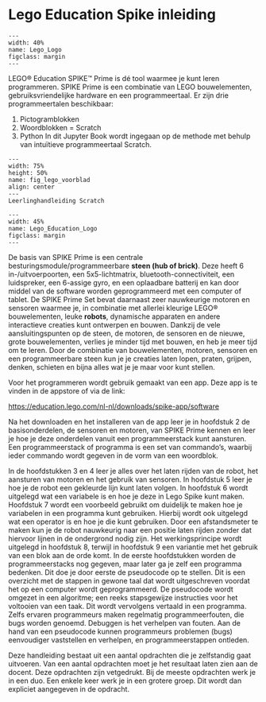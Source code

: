 # Lego Education Spike inleiding
```{figure} /LegoMindstorms/Figures/Lego_Logo.png
---
width: 40%
name: Lego_Logo
figclass: margin
---
```
LEGO® Education SPIKE™ Prime is dé tool waarmee je kunt leren programmeren. SPIKE Prime is een combinatie van LEGO bouwelementen, gebruiksvriendelijke hardware en een programmeertaal. Er zijn drie programmeertalen beschikbaar:
1.	Pictogramblokken
2.	Woordblokken = Scratch
3.	Python
In dit Jupyter Book wordt ingegaan op de methode met behulp van intuïtieve programmeertaal Scratch.

```{figure} Figures/Lego_Voorblad.png
---
width: 75%
height: 50%
name: fig_lego_voorblad
align: center
---
Leerlinghandleiding Scratch
```

```{figure} /LegoMindstorms/Figures/Lego_Education_Logo.png
---
width: 45%
name: Lego_Education_Logo
figclass: margin
---
```
De basis van SPIKE Prime is een centrale besturingsmodule/programmeerbare **steen (hub of brick)**. Deze heeft 6 in-/uitvoerpoorten, een 5x5-lichtmatrix, bluetooth-connectiviteit, een luidspreker, een 6-assige gyro, en een oplaadbare batterij en kan door middel van de software worden geprogrammeerd met een computer of tablet. De SPIKE Prime Set bevat daarnaast zeer nauwkeurige motoren en sensoren waarmee je, in combinatie met allerlei kleurige LEGO® bouwelementen, leuke **robots**, dynamische apparaten en andere interactieve creaties kunt ontwerpen en bouwen. Dankzij de vele aansluitingspunten op de steen, de motoren, de sensoren en de nieuwe, grote bouwelementen, verlies je minder tijd met bouwen, en heb je meer tijd om te leren. Door de combinatie van bouwelementen, motoren, sensoren en een programmeerbare steen kun je je creaties laten lopen, praten, grijpen, denken, schieten en bijna alles wat je je maar voor kunt stellen. 

Voor het programmeren wordt gebruik gemaakt van een app. Deze app is te vinden in de appstore of via de link:

https://education.lego.com/nl-nl/downloads/spike-app/software

Na het downloaden en het installeren van de app leer je in hoofdstuk 2 de basisonderdelen, de sensoren en motoren, van SPIKE Prime kennen en leer je hoe je deze onderdelen vanuit een programmeerstack kunt aansturen. Een programmeerstack of programma is een set van commando’s, waarbij ieder commando wordt gegeven in de vorm van een woordblok.

In de hoofdstukken 3 en 4 leer je alles over het laten rijden van de robot, het aansturen van motoren en het gebruik van sensoren. In hoofdstuk 5 leer je hoe je de robot een gekleurde lijn kunt laten volgen. In hoofdstuk 6 wordt uitgelegd wat een variabele is en hoe je deze in Lego Spike kunt maken. Hoofdstuk 7 wordt een voorbeeld gebruikt om duidelijk te maken hoe je variabelen in een programma kunt gebruiken. Hierbij wordt ook uitgelegd wat een operator is en hoe je die kunt gebruiken. Door een afstandsmeter te maken kun je de robot nauwkeurig naar een positie laten rijden zonder dat hiervoor lijnen in de ondergrond nodig zijn. Het werkingsprincipe wordt uitgelegd in hoofdstuk 8, terwijl in hoofdstuk 9 een variantie met het gebruik van een blok aan de orde komt. In de eerste hoofdstukken worden de programmeerstacks nog gegeven, maar later ga je zelf een programma bedenken. Dit doe je door eerste de pseudocode op te stellen. Dit is een overzicht met de stappen in gewone taal dat wordt uitgeschreven voordat het op een computer wordt geprogrammeerd. De pseudocode wordt omgezet in een algoritme; een reeks stapsgewijze instructies voor het voltooien van een taak. Dit wordt vervolgens vertaald in een programma. Zelfs ervaren programmeurs maken regelmatig programmeerfouten, die bugs worden genoemd. Debuggen is het verhelpen van fouten. Aan de hand van een pseudocode kunnen programmeurs problemen (bugs) eenvoudiger vaststellen en verhelpen, en programmeerstappen ontleden.

Deze handleiding bestaat uit een aantal opdrachten die je zelfstandig gaat uitvoeren. Van een aantal opdrachten moet je het resultaat laten zien aan de docent. Deze opdrachten zijn vetgedrukt. Bij de meeste opdrachten werk je in een duo. Een enkele keer werk je in een grotere groep. Dit wordt dan expliciet aangegeven in de opdracht.
